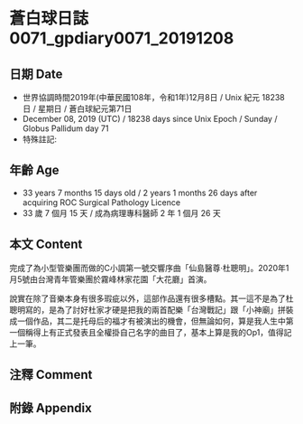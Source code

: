 [_metadata_:encoding]: - "utf-8"
[_metadata_:fileformat]: - "markdown"
[_metadata_:MIME_type]: - "text/plain"
[_metadata_:markdown_version]: - "commonmark version 0.29"
[_metadata_:markdown_spec]: - "https://spec.commonmark.org/0.29/"

# 蒼白球日誌0071_gpdiary0071_20191208 #

## 日期 Date ##

* 世界協調時間2019年(中華民國108年，令和1年)12月8日 / Unix 紀元 18238 日 / 星期日 / 蒼白球紀元第71日
* December 08, 2019 (UTC) / 18238 days since Unix Epoch / Sunday / Globus Pallidum day 71
* 特殊註記:

## 年齡 Age ##

* 33 years 7 months 15 days old / 2 years 1 months 26 days after acquiring ROC Surgical Pathology Licence
* 33 歲 7 個月 15 天 / 成為病理專科醫師 2 年 1 個月 26 天

## 本文 Content ##

完成了為小型管樂團而做的C小調第一號交響序曲「仙島醫尊‧杜聰明」。2020年1月5號由台灣青年管樂團於霧峰林家花園「大花廳」首演。

說實在除了音樂本身有很多瑕疵以外，這部作品還有很多槽點。其一這不是為了杜聰明寫的，是為了討好杜家才硬是把我的兩首配樂「台灣戰記」跟「小神廟」拼裝成一個作品，其二是托母后的福才有被演出的機會，但無論如何，算是我人生中第一個稱得上有正式發表且全權掛自己名字的曲目了，基本上算是我的Op1，值得記上一筆。

## 注釋 Comment ##


## 附錄 Appendix ##

